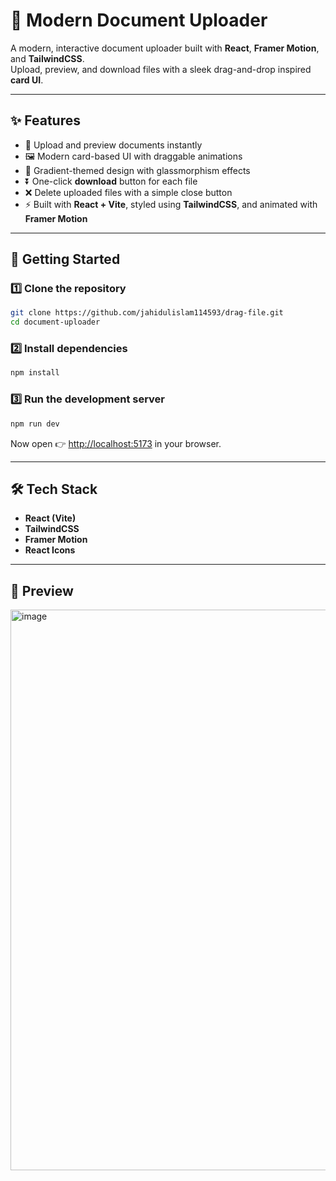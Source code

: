 # 📂 Modern Document Uploader

A modern, interactive document uploader built with **React**, **Framer Motion**, and **TailwindCSS**.  
Upload, preview, and download files with a sleek drag-and-drop inspired **card UI**.

---

## ✨ Features
- 📁 Upload and preview documents instantly  
- 🖼️ Modern card-based UI with draggable animations  
- 🎨 Gradient-themed design with glassmorphism effects  
- ⏬ One-click **download** button for each file  
- ❌ Delete uploaded files with a simple close button  
- ⚡ Built with **React + Vite**, styled using **TailwindCSS**, and animated with **Framer Motion**  

---

## 🚀 Getting Started

### 1️⃣ Clone the repository
```bash
git clone https://github.com/jahidulislam114593/drag-file.git
cd document-uploader
````

### 2️⃣ Install dependencies

```bash
npm install
```

### 3️⃣ Run the development server

```bash
npm run dev
```

Now open 👉 [http://localhost:5173](http://localhost:5173) in your browser.

---

## 🛠️ Tech Stack

* **React (Vite)**
* **TailwindCSS**
* **Framer Motion**
* **React Icons**

---

## 📸 Preview

<img width="1902" height="897" alt="image" src="https://github.com/user-attachments/assets/f9a6a742-fd86-485c-8af4-7ba5f06d2a1b" />

